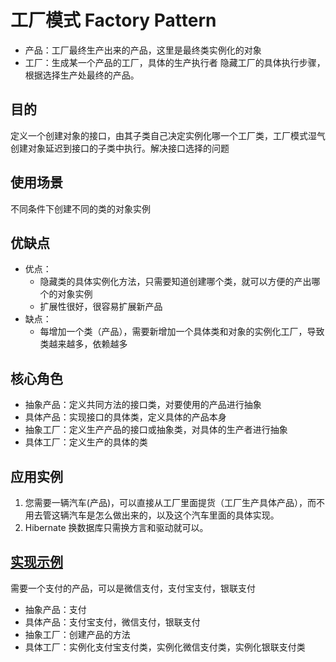 # 工厂模式 Factory Pattern
- 产品：工厂最终生产出来的产品，这里是最终类实例化的对象
- 工厂：生成某一个产品的工厂，具体的生产执行者
隐藏工厂的具体执行步骤，根据选择生产处最终的产品。

## 目的
定义一个创建对象的接口，由其子类自己决定实例化哪一个工厂类，工厂模式湿气创建对象延迟到接口的子类中执行。解决接口选择的问题

## 使用场景
不同条件下创建不同的类的对象实例

## 优缺点
- 优点：
    - 隐藏类的具体实例化方法，只需要知道创建哪个类，就可以方便的产出哪个的对象实例
    - 扩展性很好，很容易扩展新产品
- 缺点：
    - 每增加一个类（产品），需要新增加一个具体类和对象的实例化工厂，导致类越来越多，依赖越多

## 核心角色
- 抽象产品：定义共同方法的接口类，对要使用的产品进行抽象
- 具体产品：实现接口的具体类，定义具体的产品本身
- 抽象工厂：定义生产产品的接口或抽象类，对具体的生产者进行抽象
- 具体工厂：定义生产的具体的类

## 应用实例
1. 您需要一辆汽车(产品)，可以直接从工厂里面提货（工厂生产具体产品），而不用去管这辆汽车是怎么做出来的，以及这个汽车里面的具体实现。
2. Hibernate 换数据库只需换方言和驱动就可以。

## [实现示例](./factory_pattern.go)
需要一个支付的产品，可以是微信支付，支付宝支付，银联支付
- 抽象产品：支付
- 具体产品：支付宝支付，微信支付，银联支付
- 抽象工厂：创建产品的方法
- 具体工厂：实例化支付宝支付类，实例化微信支付类，实例化银联支付类
